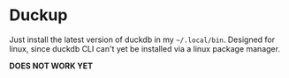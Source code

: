 # Duckup

Just install the latest version of duckdb in my `~/.local/bin`. Designed for linux, since duckdb CLI can't yet be installed via a linux package manager.

**DOES NOT WORK YET**
